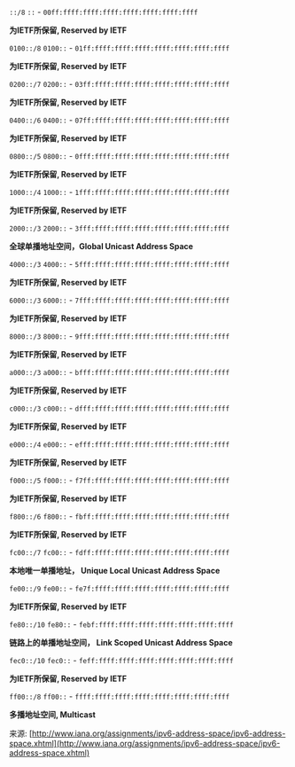`::/8`
`::` - `00ff:ffff:ffff:ffff:ffff:ffff:ffff:ffff`

**为IETF所保留, Reserved by IETF**


`0100::/8`
`0100::` - `01ff:ffff:ffff:ffff:ffff:ffff:ffff:ffff`

**为IETF所保留, Reserved by IETF**


`0200::/7`
`0200::` - `03ff:ffff:ffff:ffff:ffff:ffff:ffff:ffff`

**为IETF所保留, Reserved by IETF**


`0400::/6`
`0400::` - `07ff:ffff:ffff:ffff:ffff:ffff:ffff:ffff`

**为IETF所保留, Reserved by IETF**


`0800::/5`
`0800::` - `0fff:ffff:ffff:ffff:ffff:ffff:ffff:ffff`

**为IETF所保留, Reserved by IETF**


`1000::/4`
`1000::` - `1fff:ffff:ffff:ffff:ffff:ffff:ffff:ffff`

**为IETF所保留, Reserved by IETF**

`2000::/3`
`2000::` - `3fff:ffff:ffff:ffff:ffff:ffff:ffff:ffff`

**全球单播地址空间，Global Unicast Address Space**

`4000::/3`
`4000::` - `5fff:ffff:ffff:ffff:ffff:ffff:ffff:ffff`

**为IETF所保留, Reserved by IETF**


`6000::/3`
`6000::` - `7fff:ffff:ffff:ffff:ffff:ffff:ffff:ffff`

**为IETF所保留, Reserved by IETF**


`8000::/3`
`8000::` - `9fff:ffff:ffff:ffff:ffff:ffff:ffff:ffff`

**为IETF所保留, Reserved by IETF**


`a000::/3`
`a000::` - `bfff:ffff:ffff:ffff:ffff:ffff:ffff:ffff`

**为IETF所保留, Reserved by IETF**


`c000::/3`
`c000::` - `dfff:ffff:ffff:ffff:ffff:ffff:ffff:ffff`

**为IETF所保留, Reserved by IETF**


`e000::/4`
`e000::` - `efff:ffff:ffff:ffff:ffff:ffff:ffff:ffff`

**为IETF所保留, Reserved by IETF**


`f000::/5`
`f000::` - `f7ff:ffff:ffff:ffff:ffff:ffff:ffff:ffff`

**为IETF所保留, Reserved by IETF**


`f800::/6`
`f800::` - `fbff:ffff:ffff:ffff:ffff:ffff:ffff:ffff`

**为IETF所保留, Reserved by IETF**


`fc00::/7`
`fc00::` - `fdff:ffff:ffff:ffff:ffff:ffff:ffff:ffff`

**本地唯一单播地址， Unique Local Unicast Address Space**

`fe00::/9`
`fe00::` - `fe7f:ffff:ffff:ffff:ffff:ffff:ffff:ffff`

**为IETF所保留, Reserved by IETF**


`fe80::/10`
`fe80::` - `febf:ffff:ffff:ffff:ffff:ffff:ffff:ffff`

**链路上的单播地址空间， Link Scoped Unicast Address Space**

`fec0::/10`
`fec0::` - `feff:ffff:ffff:ffff:ffff:ffff:ffff:ffff`

**为IETF所保留, Reserved by IETF**


`ff00::/8`
`ff00::` - `ffff:ffff:ffff:ffff:ffff:ffff:ffff:ffff`

**多播地址空间, Multicast**

来源: [http://www.iana.org/assignments/ipv6-address-space/ipv6-address-space.xhtml](http://www.iana.org/assignments/ipv6-address-space/ipv6-address-space.xhtml)
